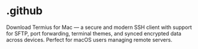 # .github
Download Termius for Mac — a secure and modern SSH client with support for SFTP, port forwarding, terminal themes, and synced encrypted data across devices. Perfect for macOS users managing remote servers.
